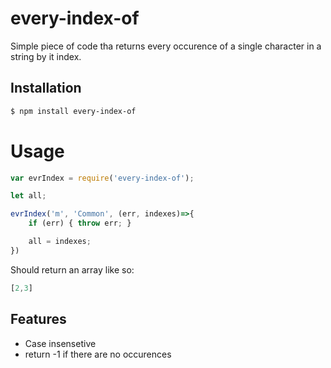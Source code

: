 # every-index-of

Simple piece of code tha returns every occurence of a single character in a string by it index.

## Installation

```bash
$ npm install every-index-of
```

# Usage

```js
var evrIndex = require('every-index-of');

let all;

evrIndex('m', 'Common', (err, indexes)=>{
	if (err) { throw err; }

	all = indexes;
})

```

Should return an array like so:

```js
[2,3]
```

## Features

  * Case insensetive
  * return -1 if there are no occurences